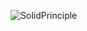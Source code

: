 ![SolidPrinciple](https://github.com/ItsMaynardk/SolidPrinciple/assets/142737277/eb19c411-71bc-41b1-85c1-16fdc280a93f)
